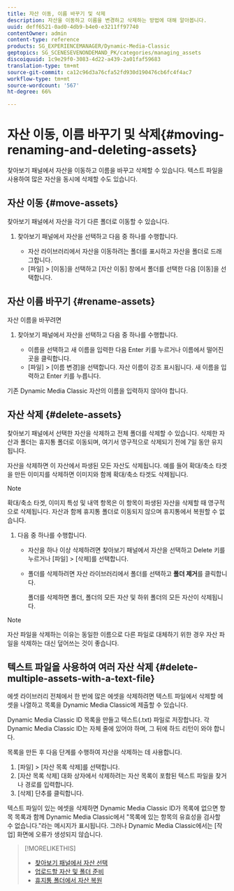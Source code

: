 ```yaml
---
title: 자산 이동, 이름 바꾸기 및 삭제
description: 자산을 이동하고 이름을 변경하고 삭제하는 방법에 대해 알아봅니다.
uuid: deff6521-0ad0-4db9-b4e0-e3211ff97740
contentOwner: admin
content-type: reference
products: SG_EXPERIENCEMANAGER/Dynamic-Media-Classic
geptopics: SG_SCENESEVENONDEMAND_PK/categories/managing_assets
discoiquuid: 1c9e29f0-3083-4d22-a439-2a01faf59683
translation-type: tm+mt
source-git-commit: ca12c96d3a76cfa52fd930d190476cb6fc4f4ac7
workflow-type: tm+mt
source-wordcount: '567'
ht-degree: 66%

---
```



# 자산 이동, 이름 바꾸기 및 삭제{#moving-renaming-and-deleting-assets}

찾아보기 패널에서 자산을 이동하고 이름을 바꾸고 삭제할 수 있습니다. 텍스트 파일을 사용하여 많은 자산을 동시에 삭제할 수도 있습니다.

## 자산 이동 {#move-assets}

찾아보기 패널에서 자산을 각기 다른 폴더로 이동할 수 있습니다.

1. 찾아보기 패널에서 자산을 선택하고 다음 중 하나를 수행합니다.

   * 자산 라이브러리에서 자산을 이동하려는 폴더를 표시하고 자산을 폴더로 드래그합니다.
   * [파일] > [이동]을 선택하고 [자산 이동] 창에서 폴더를 선택한 다음 [이동]을 선택합니다.

## 자산 이름 바꾸기 {#rename-assets}

자산 이름을 바꾸려면

1. 찾아보기 패널에서 자산을 선택하고 다음 중 하나를 수행합니다.

   * 이름을 선택하고 새 이름을 입력한 다음 Enter 키를 누르거나 이름에서 떨어진 곳을 클릭합니다.
   * [파일] > [이름 변경]을 선택합니다. 자산 이름이 강조 표시됩니다. 새 이름을 입력하고 Enter 키를 누릅니다.

기존 Dynamic Media Classic 자산의 이름을 입력하지 않아야 합니다.

## 자산 삭제 {#delete-assets}

찾아보기 패널에서 선택한 자산을 삭제하고 전체 폴더를 삭제할 수 있습니다. 삭제한 자산과 폴더는 휴지통 폴더로 이동되며, 여기서 영구적으로 삭제되기 전에 7일 동안 유지됩니다.

자산을 삭제하면 이 자산에서 파생된 모든 자산도 삭제됩니다. 예를 들어 확대/축소 타겟을 만든 이미지를 삭제하면 이미지와 함께 확대/축소 타겟도 삭제됩니다.

>[!NOTE]
>
>확대/축소 타겟, 이미지 특성 및 내역 항목은 이 항목이 파생된 자산을 삭제할 때 영구적으로 삭제됩니다. 자산과 함께 휴지통 폴더로 이동되지 않으며 휴지통에서 복원할 수 없습니다.

1. 다음 중 하나를 수행합니다.

   * 자산을 하나 이상 삭제하려면 찾아보기 패널에서 자산을 선택하고 Delete 키를 누르거나 [파일] > [삭제]를 선택합니다.
   * 폴더를 삭제하려면 자산 라이브러리에서 폴더를 선택하고 **폴더 제거**&#x200B;를 클릭합니다.

      폴더를 삭제하면 폴더, 폴더의 모든 자산 및 하위 폴더의 모든 자산이 삭제됩니다.

>[!NOTE]
>
>자산 파일을 삭제하는 이유는 동일한 이름으로 다른 파일로 대체하기 위한 경우 자산 파일을 삭제하는 대신 덮어쓰는 것이 좋습니다.

## 텍스트 파일을 사용하여 여러 자산 삭제 {#delete-multiple-assets-with-a-text-file}

에셋 라이브러리 전체에서 한 번에 많은 에셋을 삭제하려면 텍스트 파일에서 삭제할 에셋을 나열하고 목록을 Dynamic Media Classic에 제출할 수 있습니다.

Dynamic Media Classic ID 목록을 만들고 텍스트(.txt) 파일로 저장합니다. 각 Dynamic Media Classic ID는 자체 줄에 있어야 하며, 그 뒤에 하드 리턴이 와야 합니다.

목록을 만든 후 다음 단계를 수행하여 자산을 삭제하는 데 사용합니다.

1. [파일] > [자산 목록 삭제]를 선택합니다.
1. [자산 목록 삭제] 대화 상자에서 삭제하려는 자산 목록이 포함된 텍스트 파일을 찾거나 경로를 입력합니다.
1. [삭제] 단추를 클릭합니다.

텍스트 파일이 있는 에셋을 삭제하면 Dynamic Media Classic ID가 목록에 없으면 항목 목록과 함께 Dynamic Media Classic에서 &quot;목록에 있는 항목의 유효성을 검사할 수 없습니다.&quot;라는 메시지가 표시됩니다. 그러나 Dynamic Media Classic에서는 [작업] 화면에 오류가 생성되지 않습니다.

>[!MORELIKETHIS]
>
>* [찾아보기 패널에서 자산 선택](selecting-assets-browse-panel.md#selecting_assets_in_the_browse_panel)
>* [업로드할 자산 및 폴더 준비](uploading-files.md#preparing_your_assets_and_folders_for_uploading)
>* [휴지통 폴더에서 자산 복원](trash-folder.md#restoring_assets_from_the_trash_folder)

